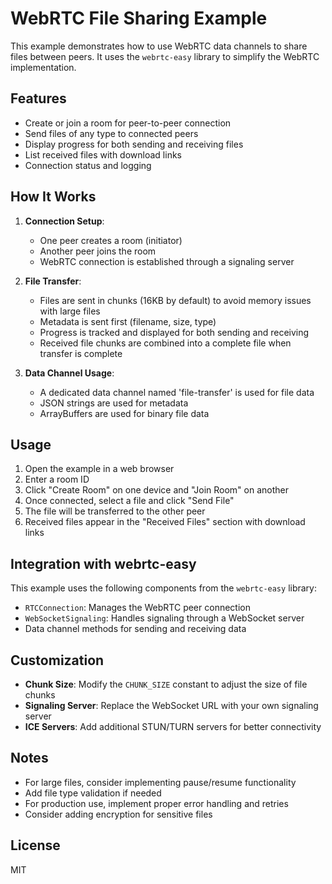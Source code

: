 # WebRTC File Sharing Example

This example demonstrates how to use WebRTC data channels to share files between peers. It uses the `webrtc-easy` library to simplify the WebRTC implementation.

## Features

- Create or join a room for peer-to-peer connection
- Send files of any type to connected peers
- Display progress for both sending and receiving files
- List received files with download links
- Connection status and logging

## How It Works

1. **Connection Setup**:
   - One peer creates a room (initiator)
   - Another peer joins the room
   - WebRTC connection is established through a signaling server

2. **File Transfer**:
   - Files are sent in chunks (16KB by default) to avoid memory issues with large files
   - Metadata is sent first (filename, size, type)
   - Progress is tracked and displayed for both sending and receiving
   - Received file chunks are combined into a complete file when transfer is complete

3. **Data Channel Usage**:
   - A dedicated data channel named 'file-transfer' is used for file data
   - JSON strings are used for metadata
   - ArrayBuffers are used for binary file data

## Usage

1. Open the example in a web browser
2. Enter a room ID
3. Click "Create Room" on one device and "Join Room" on another
4. Once connected, select a file and click "Send File"
5. The file will be transferred to the other peer
6. Received files appear in the "Received Files" section with download links

## Integration with webrtc-easy

This example uses the following components from the `webrtc-easy` library:

- `RTCConnection`: Manages the WebRTC peer connection
- `WebSocketSignaling`: Handles signaling through a WebSocket server
- Data channel methods for sending and receiving data

## Customization

- **Chunk Size**: Modify the `CHUNK_SIZE` constant to adjust the size of file chunks
- **Signaling Server**: Replace the WebSocket URL with your own signaling server
- **ICE Servers**: Add additional STUN/TURN servers for better connectivity

## Notes

- For large files, consider implementing pause/resume functionality
- Add file type validation if needed
- For production use, implement proper error handling and retries
- Consider adding encryption for sensitive files

## License

MIT
